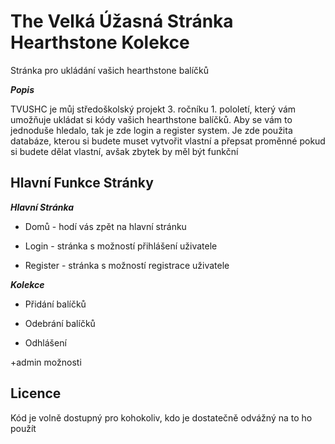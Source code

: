 # The Velká Úžasná Stránka Hearthstone Kolekce
Stránka pro ukládání vašich hearthstone balíčků 

***Popis***

TVUSHC je můj středoškolský projekt 3. ročníku 1. pololetí, který vám umožňuje ukládat si kódy vašich hearthstone balíčků. Aby se vám to jednoduše hledalo, tak je zde login a register system. Je zde použita databáze, kterou si budete muset vytvořit vlastní a přepsat proměnné pokud si budete dělat vlastní, avšak zbytek by měl být funkční 
## Hlavní Funkce Stránky
***Hlavní Stránka***

- Domů -  hodí vás zpět na hlavní stránku 

- Login - stránka s možností přihlášení uživatele 

- Register - stránka s možností registrace uživatele 


***Kolekce***

- Přidání balíčků 

- Odebrání balíčků 

- Odhlášení 

+admin možnosti 
## Licence
Kód je volně dostupný pro kohokoliv, kdo je dostatečně odvážný na to ho použít 
